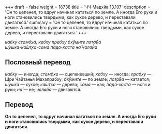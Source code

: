 +++
draft = false
weight = 18738
title = 'ЧЧ Мадхйа 13.107'
description = 'Он то цепенел, то вдруг начинал кататься по земле. А иногда Его руки и ноги становились твердыми, как сухое дерево, и переставали двигаться.'
summary = 'Он то цепенел, то вдруг начинал кататься по земле. А иногда Его руки и ноги становились твердыми, как сухое дерево, и переставали двигаться.'
+++

_кабху стамбха, кабху прабху бхӯмите лот̣а̄йа  
ш́ушка-ка̄шт̣ха-сама пада-хаста на̄ чалайа_

## Пословный перевод

_кабху_ — иногда; _стамбха_ — оцепеневший; _кабху_ — иногда; _прабху_ — Шри Чайтанья Махапрабху; _бхӯмите_ — по земле; _лот̣а̄йа_ — катается; _ш́ушка_ — сухое; _ка̄шт̣ха_ — дерево; _сама_ — как; _пада_\-_хаста_ — ноги и руки; _на̄_ — не; _чалайа_ — двигаются.

## Перевод

**Он то цепенел, то вдруг начинал кататься по земле. А иногда Его руки и ноги становились твердыми, как сухое дерево, и переставали двигаться.**
